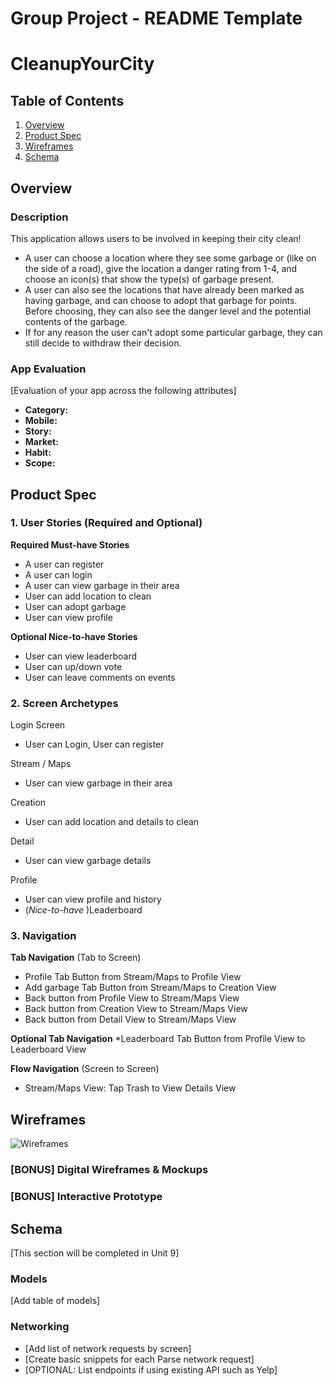 Group Project - README Template
===

# CleanupYourCity

## Table of Contents
1. [Overview](#Overview)
1. [Product Spec](#Product-Spec)
1. [Wireframes](#Wireframes)
2. [Schema](#Schema)

## Overview
### Description
This application allows users to be involved in keeping their city clean!
- A user can choose a location where they see some garbage or (like on 
the side of a road), give the location a danger rating from 1-4, and choose 
an icon(s) that show the type(s) of garbage present.
- A user can also see the locations that have already been marked as
having garbage, and can choose to adopt that garbage for points. Before 
choosing, they can also see the danger level and the potential contents of
the garbage.
- If for any reason the user can't adopt some particular garbage, they can 
still decide to withdraw their decision.

### App Evaluation
[Evaluation of your app across the following attributes]
- **Category:**
- **Mobile:**
- **Story:**
- **Market:**
- **Habit:**
- **Scope:**

## Product Spec

### 1. User Stories (Required and Optional)

**Required Must-have Stories**

* A user can register
* A user can login
* A user can view garbage in their area
* User can add location to clean
* User can adopt garbage
* User can view profile

**Optional Nice-to-have Stories**

* User can view leaderboard
* User can up/down vote
* User can leave comments on events

### 2. Screen Archetypes

Login Screen
* User can Login, User can register

Stream / Maps
* User can view garbage in their area

Creation
* User can add location and details to clean

Detail
* User can view garbage details

Profile
* User can view profile and history
* (*Nice-to-have* )Leaderboard


### 3. Navigation

**Tab Navigation** (Tab to Screen)

* Profile Tab Button from Stream/Maps to Profile View
* Add garbage Tab Button from Stream/Maps to Creation View
* Back button from Profile View to Stream/Maps View
* Back button from Creation View to Stream/Maps View
* Back button from Detail View to Stream/Maps View

**Optional Tab Navigation**
*Leaderboard Tab Button from Profile View to Leaderboard View


**Flow Navigation** (Screen to Screen)

* Stream/Maps View: Tap Trash to View Details View



## Wireframes

![Wireframes](https://i.imgur.com/FuSb40N.jpg)

### [BONUS] Digital Wireframes & Mockups

### [BONUS] Interactive Prototype

## Schema 
[This section will be completed in Unit 9]
### Models
[Add table of models]
### Networking
- [Add list of network requests by screen]
- [Create basic snippets for each Parse network request]
- [OPTIONAL: List endpoints if using existing API such as Yelp]
